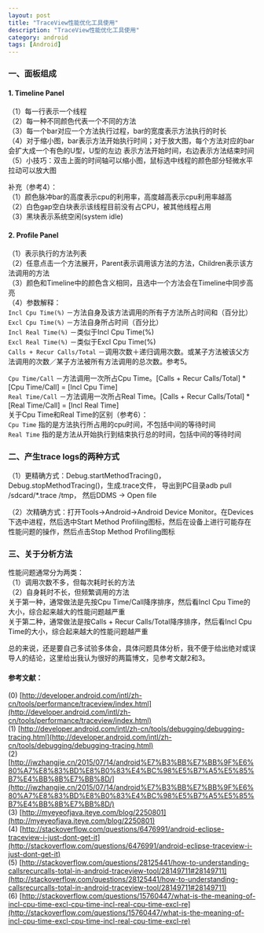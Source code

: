 ```yaml
---
layout: post
title: "TraceView性能优化工具使用"
description: "TraceView性能优化工具使用"
category: android
tags: [Android]
---
```


### 一、面板组成

#### 1. Timeline Panel

（1）每一行表示一个线程    
（2）每一种不同颜色代表一个不同的方法    
（3）每一个bar对应一个方法执行过程，bar的宽度表示方法执行的时长    
（4）对于缩小图，bar表示方法开始执行时间；对于放大图，每个方法对应的bar会扩大成一个有色的U型，U型的左边  表示方法开始时间，右边表示方法结束时间    
（5）小技巧：双击上面的时间轴可以缩小图，鼠标选中线程的颜色部分轻微水平拉动可以放大图    

补充（参考4）：    
（1）颜色脉冲bar的高度表示cpu的利用率，高度越高表示cpu利用率越高    
（2）白色gap空白块表示该线程目前没有占CPU，被其他线程占用    
（3）黑块表示系统空闲(system idle)    

#### 2. Profile Panel

（1）表示执行的方法列表    
（2）任意点击一个方法展开，Parent表示调用该方法的方法，Children表示该方法调用的方法    
（3）颜色和Timeline中的颜色含义相同，且选中一个方法会在Timeline中同步高亮    
（4）参数解释：    
`Incl Cpu Time(%)` －方法自身及该方法调用的所有子方法所占时间和（百分比）    
`Excl Cpu Time(%)` －方法自身所占时间（百分比）    
`Incl Real Time(%)` －类似于Incl Cpu Time(%)    
`Excl Real Time(%)` －类似于Excl Cpu Time(%)    
`Calls + Recur Calls/Total` －调用次数＋递归调用次数。或某子方法被该父方法调用的次数／某子方法被所有方法调用的总次数。参考5。    

`Cpu Time/Call` －方法调用一次所占Cpu Time。[Calls + Recur Calls/Total] * [Cpu Time/Call] = [Incl Cpu Time]    
`Real Time/Call` －方法调用一次所占Real Time。[Calls + Recur Calls/Total] * [Real Time/Call] = [Incl Real Time]    
关于Cpu Time和Real Time的区别（参考6）：    
`Cpu Time` 指的是方法执行所占用的cpu时间，不包括中间的等待时间    
`Real Time` 指的是方法从开始执行到结束执行总的时间，包括中间的等待时间    

### 二、产生trace logs的两种方式

（1）更精确方式：Debug.startMethodTracing()，Debug.stopMethodTracing()，生成.trace文件，
         导出到PC目录adb pull /sdcard/*.trace /tmp， 然后DDMS -> Open file
         
（2）次精确方式：打开Tools->Android->Android Device Monitor。在Devices下选中进程，然后选中Start Method Profiling图标，然后在设备上进行可能存在性能问题的操作，然后点击Stop Method Profiling图标

### 三、关于分析方法

性能问题通常分为两类：    
（1）调用次数不多，但每次耗时长的方法    
（2）自身耗时不长，但频繁调用的方法    
关于第一种，通常做法是先按Cpu Time/Call降序排序，然后看Incl Cpu Time的大小，综合起来越大的性能问题越严重    
关于第二种，通常做法是按Calls + Recur Calls/Total降序排序，然后看Incl Cpu Time的大小，综合起来越大的性能问题越严重    

总的来说，还是要自己多试验多体会，具体问题具体分析，我不便于给出绝对或误导人的结论，这里给出我认为很好的两篇博文，见参考文献2和3。    

#### 参考文献：
(0) [http://developer.android.com/intl/zh-cn/tools/performance/traceview/index.html](http://developer.android.com/intl/zh-cn/tools/performance/traceview/index.html)    
(1) [http://developer.android.com/intl/zh-cn/tools/debugging/debugging-tracing.html](http://developer.android.com/intl/zh-cn/tools/debugging/debugging-tracing.html)    
(2) [http://jwzhangjie.cn/2015/07/14/android%E7%B3%BB%E7%BB%9F%E6%80%A7%E8%83%BD%E8%B0%83%E4%BC%98%E5%B7%A5%E5%85%B7%E4%BB%8B%E7%BB%8D/](http://jwzhangjie.cn/2015/07/14/android%E7%B3%BB%E7%BB%9F%E6%80%A7%E8%83%BD%E8%B0%83%E4%BC%98%E5%B7%A5%E5%85%B7%E4%BB%8B%E7%BB%8D/)    
(3) [http://myeyeofjava.iteye.com/blog/2250801](http://myeyeofjava.iteye.com/blog/2250801)    
(4) [http://stackoverflow.com/questions/6476991/android-eclipse-traceview-i-just-dont-get-it](http://stackoverflow.com/questions/6476991/android-eclipse-traceview-i-just-dont-get-it)    
(5) [http://stackoverflow.com/questions/28125441/how-to-understanding-callsrecurcalls-total-in-android-traceview-tool/28149711#28149711](http://stackoverflow.com/questions/28125441/how-to-understanding-callsrecurcalls-total-in-android-traceview-tool/28149711#28149711)    
(6) [http://stackoverflow.com/questions/15760447/what-is-the-meaning-of-incl-cpu-time-excl-cpu-time-incl-real-cpu-time-excl-re](http://stackoverflow.com/questions/15760447/what-is-the-meaning-of-incl-cpu-time-excl-cpu-time-incl-real-cpu-time-excl-re)




